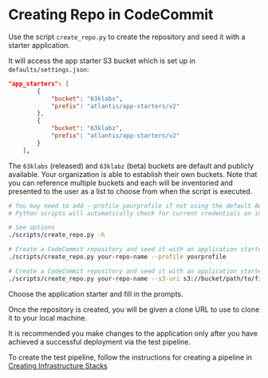 # Creating Repo in CodeCommit

Use the script `create_repo.py` to create the repository and seed it with a starter application.

It will access the app starter S3 bucket which is set up in `defaults/settings.json`:

```json
"app_starters": [
		{
			"bucket": "63klabs",
			"prefix": "atlantis/app-starters/v2"
		},
		{
			"bucket": "63klabz",
			"prefix": "atlantis/app-starters/v2"
		}
	],
```

The `63klabs` (released) and `63klabz` (beta) buckets are default and publicly available. Your organization is able to establish their own buckets. Note that you can reference multiple buckets and each will be inventoried and presented to the user as a list to choose from when the script is executed.

```bash
# You may need to add --profile yourprofile if not using the default AWS CLI profile
# Python scripts will automatically check for current credentials an initiate a login if necessary.

# See options
./scripts/create_repo.py -h

# Create a CodeCommit repository and seed it with an application starter from a list of choices
./scripts/create_repo.py your-repo-name --profile yourprofile

# Create a CodeCommit repository and seed it with an application starter from a zip in S3
./scripts/create_repo.py your-repo-name --s3-uri s3://bucket/path/to/file.zip --profile yourprofile
```

Choose the application starter and fill in the prompts.

Once the repository is created, you will be given a clone URL to use to clone it to your local machine.

It is recommended you make changes to the application only after you have achieved a successful deployment via the test pipeline.

To create the test pipeline, follow the instructions for creating a pipeline in [Creating Infrastructure Stacks](./12-Creating-Infrastructure-Stacks.md)

